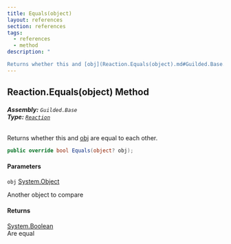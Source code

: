 ```yaml
---
title: Equals(object)
layout: references
section: references
tags:
  - references
  - method
description: "

Returns whether this and [obj](Reaction.Equals(object).md#Guilded.Base.Content.Reaction.Equals(object).obj 'Guilded.Base.Content.Reaction.Equals(object).obj') are equal to each other."
---
```


## Reaction.Equals(object) Method
###### **Assembly:** `Guilded.Base`<br/>**Type:** [`Reaction`](Reaction.md 'Guilded.Base.Content.Reaction')

Returns whether this and [obj](Reaction.Equals(object).md#Guilded.Base.Content.Reaction.Equals(object).obj 'Guilded.Base.Content.Reaction.Equals(object).obj') are equal to each other.

```csharp
public override bool Equals(object? obj);
```
#### Parameters

<a name='Guilded.Base.Content.Reaction.Equals(object).obj'></a>

`obj` [System.Object](https://docs.microsoft.com/en-us/dotnet/api/System.Object 'System.Object')

Another object to compare

#### Returns
[System.Boolean](https://docs.microsoft.com/en-us/dotnet/api/System.Boolean 'System.Boolean')  
Are equal